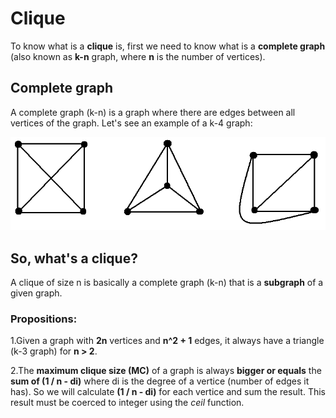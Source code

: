 # Clique

To know what is a **clique** is, first we need to know what is a **complete
graph** (also known as **k-n** graph, where **n** is the number of vertices).

## Complete graph

A complete graph (k-n) is a graph where there are edges between all vertices of the graph. Let's see an example of a k-4 graph:

![K4 Graph](https://github.com/bernardoamc/labs/blob/master/c/problems/graph/images/k4_graph.bmp)

## So, what's a clique?

A clique of size n is basically a complete graph (k-n) that is a **subgraph** of a given graph.

### Propositions:

1.Given a graph with **2n** vertices and **n^2 + 1** edges, it always have a
triangle (k-3 graph) for **n > 2**.

2.The **maximum clique size (MC)** of a graph is always **bigger or equals** the **sum of (1 / n - di)**
where di is the degree of a vertice (number of edges it has). So we will
calculate **(1 / n - di)** for each vertice and sum the result. This result must
be coerced to integer using the *ceil* function.
